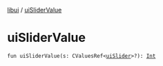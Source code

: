 [libui](index.md) / [uiSliderValue](./ui-slider-value.md)

# uiSliderValue

`fun uiSliderValue(s: CValuesRef<`[`uiSlider`](ui-slider.md)`>?): `[`Int`](https://kotlinlang.org/api/latest/jvm/stdlib/kotlin/-int/index.html)